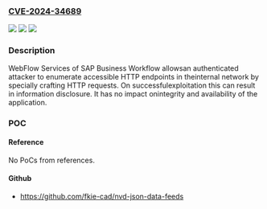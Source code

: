 ### [CVE-2024-34689](https://cve.mitre.org/cgi-bin/cvename.cgi?name=CVE-2024-34689)
![](https://img.shields.io/static/v1?label=Product&message=SAP%20Business%20Workflow%20(WebFlow%20Services)&color=blue)
![](https://img.shields.io/static/v1?label=Version&message=%3D%20SAP_BASIS%20700%20&color=brighgreen)
![](https://img.shields.io/static/v1?label=Vulnerability&message=CWE-918%3A%20Server-Side%20Request%20Forgery&color=brighgreen)

### Description

WebFlow Services of SAP Business Workflow allowsan authenticated attacker to enumerate accessible HTTP endpoints in theinternal network by specially crafting HTTP requests. On successfulexploitation this can result in information disclosure. It has no impact onintegrity and availability of the application.

### POC

#### Reference
No PoCs from references.

#### Github
- https://github.com/fkie-cad/nvd-json-data-feeds

